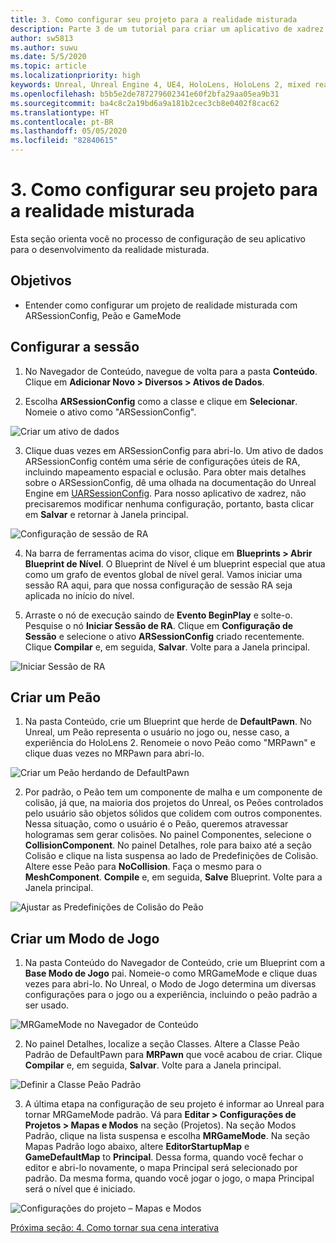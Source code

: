 ```yaml
---
title: 3. Como configurar seu projeto para a realidade misturada
description: Parte 3 de um tutorial para criar um aplicativo de xadrez simples usando o Unreal Engine 4 e o plug-in Ferramentas de UX do Kit de Ferramentas de Realidade Misturada
author: sw5813
ms.author: suwu
ms.date: 5/5/2020
ms.topic: article
ms.localizationpriority: high
keywords: Unreal, Unreal Engine 4, UE4, HoloLens, HoloLens 2, mixed reality, tutorial, getting started, mrtk, uxt, UX Tools, documentation
ms.openlocfilehash: b5b5e2de787279602341e60f2bfa29aa05ea9b31
ms.sourcegitcommit: ba4c8c2a19bd6a9a181b2cec3cb8e0402f8cac62
ms.translationtype: HT
ms.contentlocale: pt-BR
ms.lasthandoff: 05/05/2020
ms.locfileid: "82840615"
---
```

# <a name="3-setting-up-your-project-for-mixed-reality"></a>3. Como configurar seu projeto para a realidade misturada

Esta seção orienta você no processo de configuração de seu aplicativo para o desenvolvimento da realidade misturada. 

## <a name="objectives"></a>Objetivos

* Entender como configurar um projeto de realidade misturada com ARSessionConfig, Peão e GameMode

## <a name="configure-the-session"></a>Configurar a sessão

1. No Navegador de Conteúdo, navegue de volta para a pasta **Conteúdo**. Clique em **Adicionar Novo > Diversos > Ativos de Dados**. 

2. Escolha **ARSessionConfig** como a classe e clique em **Selecionar**. Nomeie o ativo como "ARSessionConfig".

![Criar um ativo de dados](images/unreal-uxt/3-createasset.PNG)

3. Clique duas vezes em ARSessionConfig para abri-lo. Um ativo de dados ARSessionConfig contém uma série de configurações úteis de RA, incluindo mapeamento espacial e oclusão. Para obter mais detalhes sobre o ARSessionConfig, dê uma olhada na documentação do Unreal Engine em [UARSessionConfig](https://docs.unrealengine.com/en-US/API/Runtime/AugmentedReality/UARSessionConfig/index.html). Para nosso aplicativo de xadrez, não precisaremos modificar nenhuma configuração, portanto, basta clicar em **Salvar** e retornar à Janela principal. 

![Configuração de sessão de RA](images/unreal-uxt/3-arsessionconfig.PNG)

4. Na barra de ferramentas acima do visor, clique em **Blueprints > Abrir Blueprint de Nível**. O Blueprint de Nível é um blueprint especial que atua como um grafo de eventos global de nível geral. Vamos iniciar uma sessão RA aqui, para que nossa configuração de sessão RA seja aplicada no início do nível.  

5. Arraste o nó de execução saindo de **Evento BeginPlay** e solte-o. Pesquise o nó **Iniciar Sessão de RA**. Clique em **Configuração de Sessão** e selecione o ativo **ARSessionConfig** criado recentemente. Clique **Compilar** e, em seguida, **Salvar**. Volte para a Janela principal.

![Iniciar Sessão de RA](images/unreal-uxt/3-startarsession.PNG)

## <a name="create-a-pawn"></a>Criar um Peão

1.  Na pasta Conteúdo, crie um Blueprint que herde de **DefaultPawn**. No Unreal, um Peão representa o usuário no jogo ou, nesse caso, a experiência do HoloLens 2. Renomeie o novo Peão como "MRPawn" e clique duas vezes no MRPawn para abri-lo. 

![Criar um Peão herdando de DefaultPawn](images/unreal-uxt/3-defaultpawn.PNG)

2.  Por padrão, o Peão tem um componente de malha e um componente de colisão, já que, na maioria dos projetos do Unreal, os Peões controlados pelo usuário são objetos sólidos que colidem com outros componentes. Nessa situação, como o usuário é o Peão, queremos atravessar hologramas sem gerar colisões. No painel Componentes, selecione o **CollisionComponent**. No painel Detalhes, role para baixo até a seção Colisão e clique na lista suspensa ao lado de Predefinições de Colisão. Altere esse Peão para **NoCollision**. Faça o mesmo para o **MeshComponent**. **Compile** e, em seguida, **Salve** Blueprint. Volte para a Janela principal. 

![Ajustar as Predefinições de Colisão do Peão](images/unreal-uxt/3-nocollision.PNG)

## <a name="create-a-game-mode"></a>Criar um Modo de Jogo

1.  Na pasta Conteúdo do Navegador de Conteúdo, crie um Blueprint com a **Base Modo de Jogo** pai. Nomeie-o como MRGameMode e clique duas vezes para abri-lo. No Unreal, o Modo de Jogo determina um diversas configurações para o jogo ou a experiência, incluindo o peão padrão a ser usado. 

![MRGameMode no Navegador de Conteúdo](images/unreal-uxt/3-gamemode.PNG)

2.  No painel Detalhes, localize a seção Classes. Altere a Classe Peão Padrão de DefaultPawn para **MRPawn** que você acabou de criar. Clique **Compilar** e, em seguida, **Salvar**. Volte para a Janela principal. 

![Definir a Classe Peão Padrão](images/unreal-uxt/3-setpawn.PNG)

3.  A última etapa na configuração de seu projeto é informar ao Unreal para tornar MRGameMode padrão. Vá para **Editar > Configurações de Projetos > Mapas e Modos** na seção (Projetos). Na seção Modos Padrão, clique na lista suspensa e escolha **MRGameMode**. Na seção Mapas Padrão logo abaixo, altere **EditorStartupMap** e **GameDefaultMap** to **Principal**. Dessa forma, quando você fechar o editor e abri-lo novamente, o mapa Principal será selecionado por padrão. Da mesma forma, quando você jogar o jogo, o mapa Principal será o nível que é iniciado. 

![Configurações do projeto – Mapas e Modos](images/unreal-uxt/3-mapsandmodes.PNG)

[Próxima seção: 4. Como tornar sua cena interativa](unreal-uxt-ch4.md)